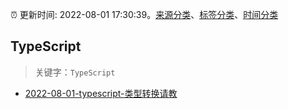 :alarm_clock: 更新时间: 2022-08-01 17:30:39。[来源分类](../README.md)、[标签分类](../TAGS.md)、[时间分类](../TIMELINE.md)

## TypeScript


> 关键字：`TypeScript`



- [2022-08-01-typescript-类型转换请教](https://www.v2ex.com/t/870068) 